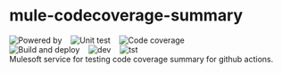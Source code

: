 # mule-codecoverage-summary
![Powered by](https://img.shields.io/badge/Powered%20by-Mulesoft-blue.svg)
&nbsp;&nbsp;
![Unit test](https://gist.githubusercontent.com/jpontdia/497b75eb7c74c14113baa9a875bed936/raw/mule-codecoverage-summary-ut.svg)
&nbsp;&nbsp;
![Code coverage](https://gist.githubusercontent.com/jpontdia/497b75eb7c74c14113baa9a875bed936/raw/mule-codecoverage-summary-cc.svg)
<br> 
![Build and deploy](https://github.com/jpontdia/mule-codecoverage-summary/actions/workflows/build.yml/badge.svg)
&nbsp;&nbsp;
![dev](https://badgen.net/github/checks/jpontdia/mule-codecoverage-summary/main/dev?label=Deployment%20dev)
&nbsp;&nbsp;
![tst](https://badgen.net/github/checks/jpontdia/mule-codecoverage-summary/main/tst?label=Deployment%20tst)
<br>
Mulesoft service for testing code coverage summary for github actions.